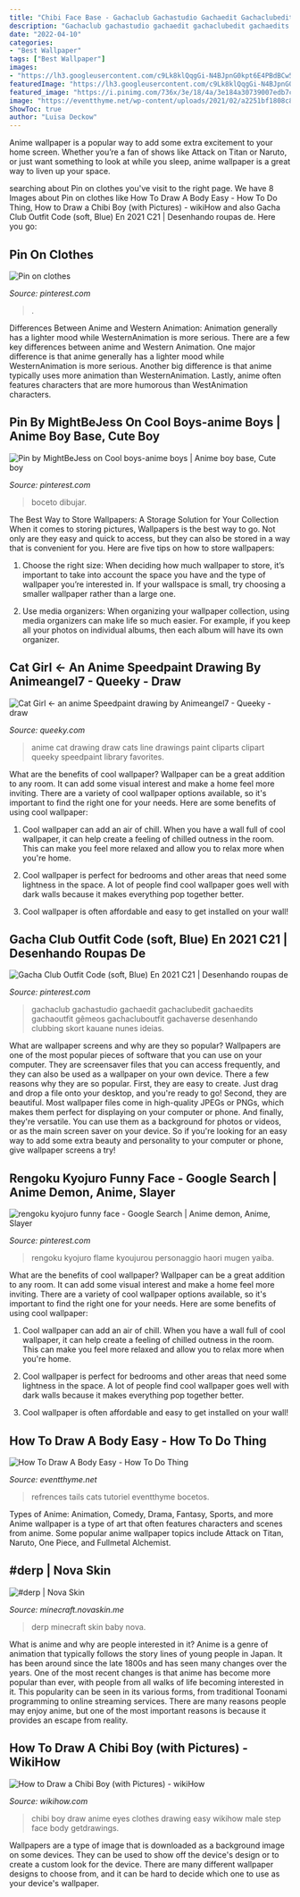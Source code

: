 ```yaml
---
title: "Chibi Face Base - Gachaclub Gachastudio Gachaedit Gachaclubedit Gachaedits Gachaoutfit Gêmeos Gachacluboutfit Gachaverse Desenhando Clubbing Skort Kauane Nunes Ideias"
description: "Gachaclub gachastudio gachaedit gachaclubedit gachaedits gachaoutfit gêmeos gachacluboutfit gachaverse desenhando clubbing skort kauane nunes ideias"
date: "2022-04-10"
categories:
- "Best Wallpaper"
tags: ["Best Wallpaper"]
images:
- "https://lh3.googleusercontent.com/c9Lk8klQqgGi-N4BJpnG0kpt6E4PBdBCw5Hp5VTktMyVvLzS9tMRLmBItehLRdv6-LulzOHRVKZ6nISSZ8rzHg=s400"
featuredImage: "https://lh3.googleusercontent.com/c9Lk8klQqgGi-N4BJpnG0kpt6E4PBdBCw5Hp5VTktMyVvLzS9tMRLmBItehLRdv6-LulzOHRVKZ6nISSZ8rzHg=s400"
featured_image: "https://i.pinimg.com/736x/3e/18/4a/3e184a30739007edb7c14a6685b76a54.jpg"
image: "https://eventthyme.net/wp-content/uploads/2021/02/a2251bf1808c8d75898130f292f69841-724x1024.jpg"
ShowToc: true
author: "Luisa Deckow"
---
```



Anime wallpaper is a popular way to add some extra excitement to your home screen. Whether you’re a fan of shows like Attack on Titan or Naruto, or just want something to look at while you sleep, anime wallpaper is a great way to liven up your space.

	

		
searching about Pin on clothes you've visit to the right page. We have 8 Images about Pin on clothes like How To Draw A Body Easy - How To Do Thing, How to Draw a Chibi Boy (with Pictures) - wikiHow and also Gacha Club Outfit Code (soft, Blue) En 2021 C21 | Desenhando roupas de. Here you go:
		
    
## Pin On Clothes

<img loading=lazy src="https://i.pinimg.com/736x/09/43/73/094373b0e6be78b0981a2259db1dc7cb.jpg" onerror="this.onerror=null;this.src='https://tse1.mm.bing.net/th?id=OIP.9pVO9w3lf_llNGc1lA0S9QHaLH&amp;pid=15.1';" alt="Pin on clothes">

_Source: pinterest.com_

>. 

	

Differences Between Anime and Western Animation: Animation generally has a lighter mood while WesternAnimation is more serious.
There are a few key differences between anime and Western Animation. One major difference is that anime generally has a lighter mood while WesternAnimation is more serious. Another big difference is that anime typically uses more animation than WesternAnimation. Lastly, anime often features characters that are more humorous than WestAnimation characters.

    
## Pin By MightBeJess On Cool Boys-anime Boys | Anime Boy Base, Cute Boy

<img loading=lazy src="https://i.pinimg.com/736x/25/8b/5a/258b5a08da3ff3bffae2edf3245b56eb.jpg" onerror="this.onerror=null;this.src='https://tse3.mm.bing.net/th?id=OIP.2g8nonIcPUYQhNwdZWg5-AHaJ4&amp;pid=15.1';" alt="Pin by MightBeJess on Cool boys-anime boys | Anime boy base, Cute boy">

_Source: pinterest.com_

>boceto dibujar. 

	

The Best Way to Store Wallpapers: A Storage Solution for Your Collection
When it comes to storing pictures, Wallpapers is the best way to go. Not only are they easy and quick to access, but they can also be stored in a way that is convenient for you. Here are five tips on how to store wallpapers:
1) Choose the right size: When deciding how much wallpaper to store, it’s important to take into account the space you have and the type of wallpaper you’re interested in. If your wallspace is small, try choosing a smaller wallpaper rather than a large one.

2) Use media organizers: When organizing your wallpaper collection, using media organizers can make life so much easier. For example, if you keep all your photos on individual albums, then each album will have its own organizer.

    
## Cat Girl ← An Anime Speedpaint Drawing By Animeangel7 - Queeky - Draw

<img loading=lazy src="http://www.queeky.com/static/img/16/161502/source.jpg" onerror="this.onerror=null;this.src='https://tse3.mm.bing.net/th?id=OIP.0daox-0pP7_Rx9nKV1DgAAHaJ4&amp;pid=15.1';" alt="Cat Girl ← an anime Speedpaint drawing by Animeangel7 - Queeky - draw">

_Source: queeky.com_

>anime cat drawing draw cats line drawings paint cliparts clipart queeky speedpaint library favorites. 

	

What are the benefits of cool wallpaper?
Wallpaper can be a great addition to any room. It can add some visual interest and make a home feel more inviting. There are a variety of cool wallpaper options available, so it's important to find the right one for your needs. Here are some benefits of using cool wallpaper: 
1. Cool wallpaper can add an air of chill. When you have a wall full of cool wallpaper, it can help create a feeling of chilled outness in the room. This can make you feel more relaxed and allow you to relax more when you're home. 

2. Cool wallpaper is perfect for bedrooms and other areas that need some lightness in the space. A lot of people find cool wallpaper goes well with dark walls because it makes everything pop together better. 

3. Cool wallpaper is often affordable and easy to get installed on your wall!

    
## Gacha Club Outfit Code (soft, Blue) En 2021 C21 | Desenhando Roupas De

<img loading=lazy src="https://i.pinimg.com/736x/8e/25/a6/8e25a62240ab115c2ff802f374e32805.jpg" onerror="this.onerror=null;this.src='https://tse1.mm.bing.net/th?id=OIP.64K2UBLYaU6a7GNYwxpgHwHaHX&amp;pid=15.1';" alt="Gacha Club Outfit Code (soft, Blue) En 2021 C21 | Desenhando roupas de">

_Source: pinterest.com_

>gachaclub gachastudio gachaedit gachaclubedit gachaedits gachaoutfit gêmeos gachacluboutfit gachaverse desenhando clubbing skort kauane nunes ideias. 

	

What are wallpaper screens and why are they so popular?
Wallpapers are one of the most popular pieces of software that you can use on your computer. They are screensaver files that you can access frequently, and they can also be used as a wallpaper on your own device. There a few reasons why they are so popular. First, they are easy to create. Just drag and drop a file onto your desktop, and you're ready to go! Second, they are beautiful. Most wallpaper files come in high-quality JPEGs or PNGs, which makes them perfect for displaying on your computer or phone. And finally, they're versatile. You can use them as a background for photos or videos, or as the main screen saver on your device. So if you're looking for an easy way to add some extra beauty and personality to your computer or phone, give wallpaper screens a try!

    
## Rengoku Kyojuro Funny Face - Google Search | Anime Demon, Anime, Slayer

<img loading=lazy src="https://i.pinimg.com/736x/3e/18/4a/3e184a30739007edb7c14a6685b76a54.jpg" onerror="this.onerror=null;this.src='https://tse4.mm.bing.net/th?id=OIP.xWm7p9AVlyc9qWHpU0rzYQAAAA&amp;pid=15.1';" alt="rengoku kyojuro funny face - Google Search | Anime demon, Anime, Slayer">

_Source: pinterest.com_

>rengoku kyojuro flame kyoujurou personaggio haori mugen yaiba. 

	

What are the benefits of cool wallpaper?
Wallpaper can be a great addition to any room. It can add some visual interest and make a home feel more inviting. There are a variety of cool wallpaper options available, so it's important to find the right one for your needs. Here are some benefits of using cool wallpaper: 
1. Cool wallpaper can add an air of chill. When you have a wall full of cool wallpaper, it can help create a feeling of chilled outness in the room. This can make you feel more relaxed and allow you to relax more when you're home. 

2. Cool wallpaper is perfect for bedrooms and other areas that need some lightness in the space. A lot of people find cool wallpaper goes well with dark walls because it makes everything pop together better. 

3. Cool wallpaper is often affordable and easy to get installed on your wall!

    
## How To Draw A Body Easy - How To Do Thing

<img loading=lazy src="https://eventthyme.net/wp-content/uploads/2021/02/a2251bf1808c8d75898130f292f69841-724x1024.jpg" onerror="this.onerror=null;this.src='https://tse3.mm.bing.net/th?id=OIP.qHJhwb_khNkaaZreF0h7_QHaKe&amp;pid=15.1';" alt="How To Draw A Body Easy - How To Do Thing">

_Source: eventthyme.net_

>refrences tails cats tutoriel eventthyme bocetos. 

	

Types of Anime: Animation, Comedy, Drama, Fantasy, Sports, and more
Anime wallpaper is a type of art that often features characters and scenes from anime. Some popular anime wallpaper topics include Attack on Titan, Naruto, One Piece, and Fullmetal Alchemist.

    
## #derp | Nova Skin

<img loading=lazy src="https://lh3.googleusercontent.com/c9Lk8klQqgGi-N4BJpnG0kpt6E4PBdBCw5Hp5VTktMyVvLzS9tMRLmBItehLRdv6-LulzOHRVKZ6nISSZ8rzHg=s400" onerror="this.onerror=null;this.src='https://tse1.mm.bing.net/th?id=OIP.Rqy4hNwhL9WpEHnpRGHjsQAAAA&amp;pid=15.1';" alt="#derp | Nova Skin">

_Source: minecraft.novaskin.me_

>derp minecraft skin baby nova. 

	

What is anime and why are people interested in it?
Anime is a genre of animation that typically follows the story lines of young people in Japan. It has been around since the late 1800s and has seen many changes over the years. One of the most recent changes is that anime has become more popular than ever, with people from all walks of life becoming interested in it. This popularity can be seen in its various forms, from traditional Toonami programming to online streaming services. There are many reasons people may enjoy anime, but one of the most important reasons is because it provides an escape from reality.

    
## How To Draw A Chibi Boy (with Pictures) - WikiHow

<img loading=lazy src="http://www.wikihow.com/images/f/fb/Draw-a-Chibi-Boy-Step-21.jpg" onerror="this.onerror=null;this.src='https://tse3.mm.bing.net/th?id=OIP.977b5inrmx9UXn5CgsvBNwHaFj&amp;pid=15.1';" alt="How to Draw a Chibi Boy (with Pictures) - wikiHow">

_Source: wikihow.com_

>chibi boy draw anime eyes clothes drawing easy wikihow male step face body getdrawings. 

	

Wallpapers are a type of image that is downloaded as a background image on some devices. They can be used to show off the device's design or to create a custom look for the device. There are many different wallpaper designs to choose from, and it can be hard to decide which one to use as your device's wallpaper.

